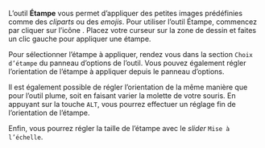 L’outil **Étampe** vous permet d’appliquer des petites images prédéfinies comme des _cliparts_ ou des _emojis_. Pour utiliser l’outil Étampe, commencez par cliquer sur l’icône . Placez votre curseur sur la zone de dessin et faites un clic gauche pour appliquer une étampe. 

Pour sélectionner l’étampe à appliquer, rendez vous dans la section `Choix d’étampe` du panneau d’options de l’outil. Vous pouvez également régler l’orientation de l’étampe à appliquer depuis le panneau d’options. 

 Il est également possible de régler l’orientation de la même manière que pour l’outil plume, soit en faisant varier la molette de votre souris. En appuyant sur la touche `ALT`, vous pourrez effectuer un réglage fin de l’orientation de l’étampe. 

 Enfin, vous pourrez régler la taille de l’étampe avec le _slider_ `Mise à l’échelle`.
